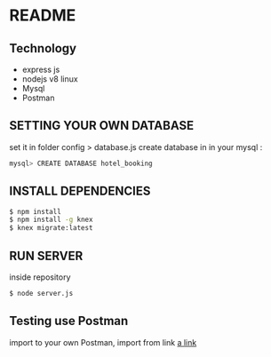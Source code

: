 # README

## Technology
- express js
- nodejs v8 linux
- Mysql
- Postman 

## SETTING YOUR OWN DATABASE
set it in folder config > database.js
create database in in your mysql :
```bash
mysql> CREATE DATABASE hotel_booking
```

## INSTALL DEPENDENCIES
```bash
$ npm install
$ npm install -g knex
$ knex migrate:latest
```

## RUN SERVER
inside repository
```bash
$ node server.js 
```

## Testing use Postman

import to your own Postman, import from link
[a link](https://www.getpostman.com/collections/8083cf282be292141e1b)

```
